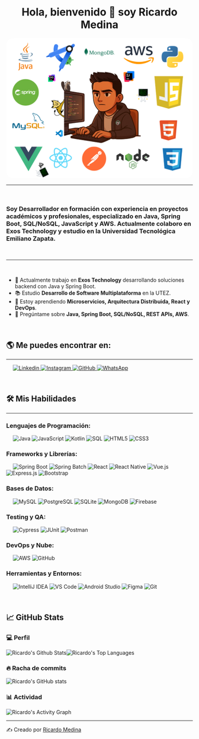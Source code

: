 <h1 align="center">Hola, bienvenido 👋 soy Ricardo Medina</h1>

<p align="center">
  <img src="https://github.com/ricardomv07/ricardomv07/blob/main/MeTrue.png" alt="Ricardo Medina" width="550" style="border-radius:20px;"/>
</p>



-------------------
&emsp;
<h3 align="left">Soy Desarrollador en formación con experiencia en proyectos académicos y profesionales, especializado en Java, Spring Boot, SQL/NoSQL, JavaScript y AWS. Actualmente colaboro en Exos Technology y estudio en la Universidad Tecnológica Emiliano Zapata.</h3>
&emsp;

-------------------
&emsp;

- 🔭 Actualmente trabajo en **Exos Technology** desarrollando soluciones backend con Java y Spring Boot.  
- 📚 Estudio **Desarrollo de Software Multiplataforma** en la UTEZ.  
- 🌱 Estoy aprendiendo **Microservicios, Arquitectura Distribuida, React y DevOps**.  
- 💬 Pregúntame sobre **Java, Spring Boot, SQL/NoSQL, REST APIs, AWS**.  

&emsp;

## 🌎 Me puedes encontrar en:
-------------------

&emsp;
<a href="">
    ![Linkedin](https://img.shields.io/badge/-LinkedIn-blue?style=flat-square&logo=Linkedin&logoColor=white)
</a>
<a href="">
    ![Instagram](https://img.shields.io/badge/-Instagram-000?&logo=Instagram)
</a>
<a href="">
    ![GitHub](https://img.shields.io/github/followers/?label=follow&style=social)
</a>
<a href="">
    ![WhatsApp](https://img.shields.io/badge/-WhatsApp-000?&logo=WhatsApp)
</a>

&emsp;

## 🛠️ Mis Habilidades
-------------------
### Lenguajes de Programación:
&emsp;
![Java](https://img.shields.io/badge/-Java-000?&logo=Java)
![JavaScript](https://img.shields.io/badge/-JavaScript-000?&logo=JavaScript)
![Kotlin](https://img.shields.io/badge/-Kotlin-000?&logo=Kotlin)
![SQL](https://img.shields.io/badge/-SQL-000?&logo=MySQL)
![HTML5](https://img.shields.io/badge/-HTML5-000?&logo=HTML5)
![CSS3](https://img.shields.io/badge/-CSS3-000?&logo=CSS3)

### Frameworks y Librerías:
&emsp;
![Spring Boot](https://img.shields.io/badge/-SpringBoot-000?&logo=Spring)
![Spring Batch](https://img.shields.io/badge/-SpringBatch-000?&logo=Spring)
![React](https://img.shields.io/badge/-React-000?&logo=React)
![React Native](https://img.shields.io/badge/-ReactNative-000?&logo=React)
![Vue.js](https://img.shields.io/badge/-Vue.js-000?&logo=Vue.js)
![Express.js](https://img.shields.io/badge/-Express.js-000?&logo=Express)
![Bootstrap](https://img.shields.io/badge/-Bootstrap-000?&logo=Bootstrap)

### Bases de Datos:
&emsp;
![MySQL](https://img.shields.io/badge/-MySQL-000?&logo=MySQL)
![PostgreSQL](https://img.shields.io/badge/-PostgreSQL-000?&logo=PostgreSQL)
![SQLite](https://img.shields.io/badge/-SQLite-000?&logo=SQLite)
![MongoDB](https://img.shields.io/badge/-MongoDB-000?&logo=MongoDB)
![Firebase](https://img.shields.io/badge/-Firebase-000?&logo=Firebase)

### Testing y QA:
&emsp;
![Cypress](https://img.shields.io/badge/-Cypress-000?&logo=Cypress)
![JUnit](https://img.shields.io/badge/-JUnit-000?&logo=Java)
![Postman](https://img.shields.io/badge/-Postman-000?&logo=Postman)

### DevOps y Nube:
&emsp;
![AWS](https://img.shields.io/badge/-AWS-000?&logo=Amazon-AWS)
![GitHub](https://img.shields.io/badge/-GitHub-000?&logo=GitHub)

### Herramientas y Entornos:
&emsp;
![IntelliJ IDEA](https://img.shields.io/badge/-IntelliJIDEA-000?&logo=IntelliJ-IDEA)
![VS Code](https://img.shields.io/badge/-VS%20Code-000?&logo=Visual-Studio-Code)
![Android Studio](https://img.shields.io/badge/-AndroidStudio-000?&logo=Android-Studio)
![Figma](https://img.shields.io/badge/-Figma-000?&logo=Figma)
![Git](https://img.shields.io/badge/-Git-000?&logo=Git)

&emsp;

## 📈 GitHub Stats

### 💻 Perfil
<img alt="Ricardo's Github Stats" src="https://github-readme-stats.vercel.app/api/?username=&show_icons=true&include_all_commits=true&count_private=true&theme=react&hide_border=true&bg_color=1F222E&title_color=F85D7F&icon_color=F8D866" height="192px"/><img alt="Ricardo's Top Languages" src="https://github-readme-stats.vercel.app/api/top-langs/?username=&langs_count=8&layout=compact&theme=react&hide_border=true&bg_color=1F222E&title_color=F85D7F&icon_color=F8D866" height="192px"/>

### 🔥 Racha de commits
![Ricardo's GitHub stats](https://github-readme-streak-stats.herokuapp.com/?user=&theme=tokyonight)

### 📊 Actividad
<img alt="Ricardo's Activity Graph" src="https://github-readme-activity-graph.cyclic.app/graph/?username=&bg_color=1F222E&color=F8D866&line=F85D7F&point=FFFFFF&hide_border=true" />

------
✍️ Creado por [Ricardo Medina]()
